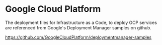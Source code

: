 # Google Cloud Platform
The deployment files for Infrastructure as a Code, to deploy GCP services are referenced from Google's Deployment Manager samples on github.

https://github.com/GoogleCloudPlatform/deploymentmanager-samples
